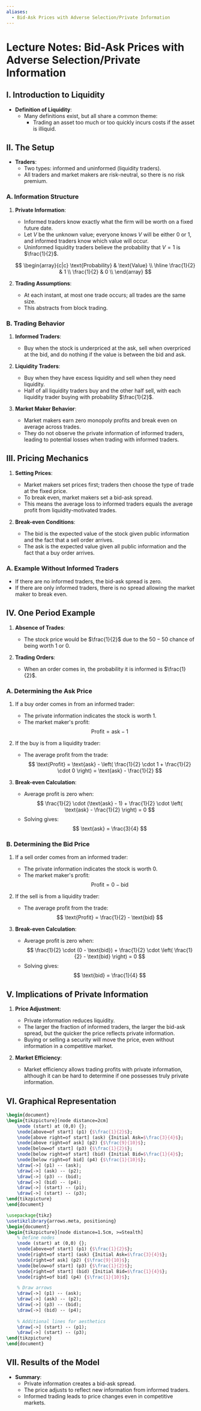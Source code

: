 ```yaml
---
aliases:
  - Bid-Ask Prices with Adverse Selection/Private Information
---
```

# Lecture Notes: Bid-Ask Prices with Adverse Selection/Private Information

## I. Introduction to Liquidity
- **Definition of Liquidity**: 
  - Many definitions exist, but all share a common theme:
    - Trading an asset too much or too quickly incurs costs if the asset is illiquid.

## II. The Setup
- **Traders**:
  - Two types: informed and uninformed (liquidity traders).
  - All traders and market makers are risk-neutral, so there is no risk premium.
  
### A. Information Structure
1. **Private Information**:
   - Informed traders know exactly what the firm will be worth on a fixed future date.
   - Let $V$ be the unknown value; everyone knows $V$ will be either 0 or 1, and informed traders know which value will occur.
   - Uninformed liquidity traders believe the probability that $V = 1$ is $\frac{1}{2}$.

   $$ 
   \begin{array}{c|c}
   \text{Probability} & \text{Value} \\
   \hline
   \frac{1}{2} & 1 \\
   \frac{1}{2} & 0 \\
   \end{array} 
   $$

2. **Trading Assumptions**:
   - At each instant, at most one trade occurs; all trades are the same size.
   - This abstracts from block trading.

### B. Trading Behavior
1. **Informed Traders**:
   - Buy when the stock is underpriced at the ask, sell when overpriced at the bid, and do nothing if the value is between the bid and ask.
2. **Liquidity Traders**:
   - Buy when they have excess liquidity and sell when they need liquidity.
   - Half of all liquidity traders buy and the other half sell, with each liquidity trader buying with probability $\frac{1}{2}$.

3. **Market Maker Behavior**:
   - Market makers earn zero monopoly profits and break even on average across trades.
   - They do not observe the private information of informed traders, leading to potential losses when trading with informed traders.

## III. Pricing Mechanics
1. **Setting Prices**:
   - Market makers set prices first; traders then choose the type of trade at the fixed price.
   - To break even, market makers set a bid-ask spread.
   - This means the average loss to informed traders equals the average profit from liquidity-motivated trades.

2. **Break-even Conditions**:
   - The bid is the expected value of the stock given public information and the fact that a sell order arrives.
   - The ask is the expected value given all public information and the fact that a buy order arrives.

### A. Example Without Informed Traders
- If there are no informed traders, the bid-ask spread is zero.
- If there are only informed traders, there is no spread allowing the market maker to break even.

## IV. One Period Example
1. **Absence of Trades**:
   - The stock price would be $\frac{1}{2}$ due to the $50-50$ chance of being worth $1$ or $0$.
  
2. **Trading Orders**:
   - When an order comes in, the probability it is informed is $\frac{1}{2}$.

### A. Determining the Ask Price
1. If a buy order comes in from an informed trader:
   - The private information indicates the stock is worth $1$.
   - The market maker's profit:
     $$
     \text{Profit} = \text{ask} - 1
     $$
2. If the buy is from a liquidity trader:
   - The average profit from the trade:
     $$
     \text{Profit} = \text{ask} - \left( \frac{1}{2} \cdot 1 + \frac{1}{2} \cdot 0 \right) = \text{ask} - \frac{1}{2}
     $$

3. **Break-even Calculation**:
   - Average profit is zero when:
     $$
     \frac{1}{2} \cdot (\text{ask} - 1) + \frac{1}{2} \cdot \left( \text{ask} - \frac{1}{2} \right) = 0
     $$
   - Solving gives:
     $$
     \text{ask} = \frac{3}{4}
     $$

### B. Determining the Bid Price
1. If a sell order comes from an informed trader:
   - The private information indicates the stock is worth $0$.
   - The market maker's profit:
     $$
     \text{Profit} = 0 - \text{bid}
     $$
2. If the sell is from a liquidity trader:
   - The average profit from the trade:
     $$
     \text{Profit} = \frac{1}{2} - \text{bid}
     $$

3. **Break-even Calculation**:
   - Average profit is zero when:
     $$
     \frac{1}{2} \cdot (0 - \text{bid}) + \frac{1}{2} \cdot \left( \frac{1}{2} - \text{bid} \right) = 0
     $$
   - Solving gives:
     $$
     \text{bid} = \frac{1}{4}
     $$

## V. Implications of Private Information
1. **Price Adjustment**:
   - Private information reduces liquidity.
   - The larger the fraction of informed traders, the larger the bid-ask spread, but the quicker the price reflects private information.
   - Buying or selling a security will move the price, even without information in a competitive market.
  
2. **Market Efficiency**:
   - Market efficiency allows trading profits with private information, although it can be hard to determine if one possesses truly private information.

## VI. Graphical Representation


```latex
\begin{document}
\begin{tikzpicture}[node distance=2cm]
    \node (start) at (0,0) {};
    \node[above=of start] (p1) {$\frac{1}{2}$};
    \node[above right=of start] (ask) {Initial Ask=$\frac{3}{4}$};
    \node[above right=of ask] (p2) {$\frac{9}{10}$};
    \node[below=of start] (p3) {$\frac{1}{2}$};
    \node[below right=of start] (bid) {Initial Bid=$\frac{1}{4}$};
    \node[below right=of bid] (p4) {$\frac{1}{10}$};
    \draw[->] (p1) -- (ask);
    \draw[->] (ask) -- (p2);
    \draw[->] (p3) -- (bid);
    \draw[->] (bid) -- (p4);
    \draw[->] (start) -- (p1);
    \draw[->] (start) -- (p3);
\end{tikzpicture}
\end{document}
```

```latex
\usepackage{tikz}
\usetikzlibrary{arrows.meta, positioning}
\begin{document}
\begin{tikzpicture}[node distance=1.5cm, >=Stealth]
    % Define nodes
    \node (start) at (0,0) {};
    \node[above=of start] (p1) {$\frac{1}{2}$};
    \node[right=of start] (ask) {Initial Ask=$\frac{3}{4}$};
    \node[right=of ask] (p2) {$\frac{9}{10}$};
    \node[below=of start] (p3) {$\frac{1}{2}$};
    \node[right=of start] (bid) {Initial Bid=$\frac{1}{4}$};
    \node[right=of bid] (p4) {$\frac{1}{10}$};

    % Draw arrows
    \draw[->] (p1) -- (ask);
    \draw[->] (ask) -- (p2);
    \draw[->] (p3) -- (bid);
    \draw[->] (bid) -- (p4);
    
    % Additional lines for aesthetics
    \draw[->] (start) -- (p1);
    \draw[->] (start) -- (p3);
\end{tikzpicture}
\end{document}
```
## VII. Results of the Model
- **Summary**:
  - Private information creates a bid-ask spread.
  - The price adjusts to reflect new information from informed traders.
  - Informed trading leads to price changes even in competitive markets.